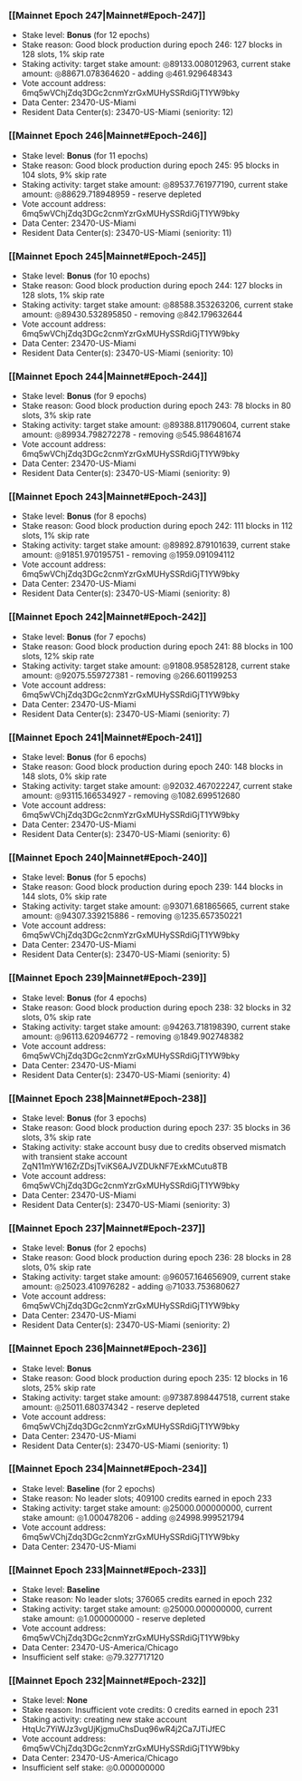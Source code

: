 ### [[Mainnet Epoch 247|Mainnet#Epoch-247]]
* Stake level: **Bonus** (for 12 epochs)
* Stake reason: Good block production during epoch 246: 127 blocks in 128 slots, 1% skip rate
* Staking activity: target stake amount: ◎89133.008012963, current stake amount: ◎88671.078364620 - adding ◎461.929648343
* Vote account address: 6mq5wVChjZdq3DGc2cnmYzrGxMUHySSRdiGjT1YW9bky
* Data Center: 23470-US-Miami
* Resident Data Center(s): 23470-US-Miami (seniority: 12)
### [[Mainnet Epoch 246|Mainnet#Epoch-246]]
* Stake level: **Bonus** (for 11 epochs)
* Stake reason: Good block production during epoch 245: 95 blocks in 104 slots, 9% skip rate
* Staking activity: target stake amount: ◎89537.761977190, current stake amount: ◎88629.718948959 - reserve depleted
* Vote account address: 6mq5wVChjZdq3DGc2cnmYzrGxMUHySSRdiGjT1YW9bky
* Data Center: 23470-US-Miami
* Resident Data Center(s): 23470-US-Miami (seniority: 11)
### [[Mainnet Epoch 245|Mainnet#Epoch-245]]
* Stake level: **Bonus** (for 10 epochs)
* Stake reason: Good block production during epoch 244: 127 blocks in 128 slots, 1% skip rate
* Staking activity: target stake amount: ◎88588.353263206, current stake amount: ◎89430.532895850 - removing ◎842.179632644
* Vote account address: 6mq5wVChjZdq3DGc2cnmYzrGxMUHySSRdiGjT1YW9bky
* Data Center: 23470-US-Miami
* Resident Data Center(s): 23470-US-Miami (seniority: 10)
### [[Mainnet Epoch 244|Mainnet#Epoch-244]]
* Stake level: **Bonus** (for 9 epochs)
* Stake reason: Good block production during epoch 243: 78 blocks in 80 slots, 3% skip rate
* Staking activity: target stake amount: ◎89388.811790604, current stake amount: ◎89934.798272278 - removing ◎545.986481674
* Vote account address: 6mq5wVChjZdq3DGc2cnmYzrGxMUHySSRdiGjT1YW9bky
* Data Center: 23470-US-Miami
* Resident Data Center(s): 23470-US-Miami (seniority: 9)
### [[Mainnet Epoch 243|Mainnet#Epoch-243]]
* Stake level: **Bonus** (for 8 epochs)
* Stake reason: Good block production during epoch 242: 111 blocks in 112 slots, 1% skip rate
* Staking activity: target stake amount: ◎89892.879101639, current stake amount: ◎91851.970195751 - removing ◎1959.091094112
* Vote account address: 6mq5wVChjZdq3DGc2cnmYzrGxMUHySSRdiGjT1YW9bky
* Data Center: 23470-US-Miami
* Resident Data Center(s): 23470-US-Miami (seniority: 8)
### [[Mainnet Epoch 242|Mainnet#Epoch-242]]
* Stake level: **Bonus** (for 7 epochs)
* Stake reason: Good block production during epoch 241: 88 blocks in 100 slots, 12% skip rate
* Staking activity: target stake amount: ◎91808.958528128, current stake amount: ◎92075.559727381 - removing ◎266.601199253
* Vote account address: 6mq5wVChjZdq3DGc2cnmYzrGxMUHySSRdiGjT1YW9bky
* Data Center: 23470-US-Miami
* Resident Data Center(s): 23470-US-Miami (seniority: 7)
### [[Mainnet Epoch 241|Mainnet#Epoch-241]]
* Stake level: **Bonus** (for 6 epochs)
* Stake reason: Good block production during epoch 240: 148 blocks in 148 slots, 0% skip rate
* Staking activity: target stake amount: ◎92032.467022247, current stake amount: ◎93115.166534927 - removing ◎1082.699512680
* Vote account address: 6mq5wVChjZdq3DGc2cnmYzrGxMUHySSRdiGjT1YW9bky
* Data Center: 23470-US-Miami
* Resident Data Center(s): 23470-US-Miami (seniority: 6)
### [[Mainnet Epoch 240|Mainnet#Epoch-240]]
* Stake level: **Bonus** (for 5 epochs)
* Stake reason: Good block production during epoch 239: 144 blocks in 144 slots, 0% skip rate
* Staking activity: target stake amount: ◎93071.681865665, current stake amount: ◎94307.339215886 - removing ◎1235.657350221
* Vote account address: 6mq5wVChjZdq3DGc2cnmYzrGxMUHySSRdiGjT1YW9bky
* Data Center: 23470-US-Miami
* Resident Data Center(s): 23470-US-Miami (seniority: 5)
### [[Mainnet Epoch 239|Mainnet#Epoch-239]]
* Stake level: **Bonus** (for 4 epochs)
* Stake reason: Good block production during epoch 238: 32 blocks in 32 slots, 0% skip rate
* Staking activity: target stake amount: ◎94263.718198390, current stake amount: ◎96113.620946772 - removing ◎1849.902748382
* Vote account address: 6mq5wVChjZdq3DGc2cnmYzrGxMUHySSRdiGjT1YW9bky
* Data Center: 23470-US-Miami
* Resident Data Center(s): 23470-US-Miami (seniority: 4)
### [[Mainnet Epoch 238|Mainnet#Epoch-238]]
* Stake level: **Bonus** (for 3 epochs)
* Stake reason: Good block production during epoch 237: 35 blocks in 36 slots, 3% skip rate
* Staking activity: stake account busy due to credits observed mismatch with transient stake account ZqN11mYW16ZrZDsjTviKS6AJVZDUkNF7ExkMCutu8TB
* Vote account address: 6mq5wVChjZdq3DGc2cnmYzrGxMUHySSRdiGjT1YW9bky
* Data Center: 23470-US-Miami
* Resident Data Center(s): 23470-US-Miami (seniority: 3)
### [[Mainnet Epoch 237|Mainnet#Epoch-237]]
* Stake level: **Bonus** (for 2 epochs)
* Stake reason: Good block production during epoch 236: 28 blocks in 28 slots, 0% skip rate
* Staking activity: target stake amount: ◎96057.164656909, current stake amount: ◎25023.410976282 - adding ◎71033.753680627
* Vote account address: 6mq5wVChjZdq3DGc2cnmYzrGxMUHySSRdiGjT1YW9bky
* Data Center: 23470-US-Miami
* Resident Data Center(s): 23470-US-Miami (seniority: 2)
### [[Mainnet Epoch 236|Mainnet#Epoch-236]]
* Stake level: **Bonus**
* Stake reason: Good block production during epoch 235: 12 blocks in 16 slots, 25% skip rate
* Staking activity: target stake amount: ◎97387.898447518, current stake amount: ◎25011.680374342 - reserve depleted
* Vote account address: 6mq5wVChjZdq3DGc2cnmYzrGxMUHySSRdiGjT1YW9bky
* Data Center: 23470-US-Miami
* Resident Data Center(s): 23470-US-Miami (seniority: 1)
### [[Mainnet Epoch 234|Mainnet#Epoch-234]]
* Stake level: **Baseline** (for 2 epochs)
* Stake reason: No leader slots; 409100 credits earned in epoch 233
* Staking activity: target stake amount: ◎25000.000000000, current stake amount: ◎1.000478206 - adding ◎24998.999521794
* Vote account address: 6mq5wVChjZdq3DGc2cnmYzrGxMUHySSRdiGjT1YW9bky
* Data Center: 23470-US-Miami
### [[Mainnet Epoch 233|Mainnet#Epoch-233]]
* Stake level: **Baseline**
* Stake reason: No leader slots; 376065 credits earned in epoch 232
* Staking activity: target stake amount: ◎25000.000000000, current stake amount: ◎1.000000000 - reserve depleted
* Vote account address: 6mq5wVChjZdq3DGc2cnmYzrGxMUHySSRdiGjT1YW9bky
* Data Center: 23470-US-America/Chicago
* Insufficient self stake: ◎79.327717120
### [[Mainnet Epoch 232|Mainnet#Epoch-232]]
* Stake level: **None**
* Stake reason: Insufficient vote credits: 0 credits earned in epoch 231
* Staking activity: creating new stake account HtqUc7YiWJz3vgUjKjgmuChsDuq96wR4j2Ca7JTiJfEC
* Vote account address: 6mq5wVChjZdq3DGc2cnmYzrGxMUHySSRdiGjT1YW9bky
* Data Center: 23470-US-America/Chicago
* Insufficient self stake: ◎0.000000000